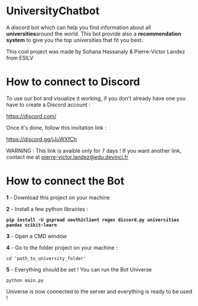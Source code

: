 # UniversityChatbot

A discord bot which can help you find information about all **universities**around the world.
This bot provide also a **recommendation system** to give you the top universities that fit you best.

This cool project was made by Sohana Hassanaly & Pierre-Victor Landez from ESILV

# How to connect to Discord

To use our bot and visualize it working, if you don't already have one you have to create a Discord account :

https://discord.com/

Once it's done, follow this invitation link :

https://discord.gg/jJuWXfCh

WARNING : This link is avaible only for 7 days ! If you want another link, contact me at pierre-victor.landez@edu.devinci.fr


# How to connect the Bot

**1** - Download this project on your machine

**2** - Install a few python librairies :

**```pip install -U gspread oauth2client regex discord.py universities pandas scikit-learn```**

**3** - Open a CMD window

**4** - Go to the folder project on your machine :

```cd 'path_to_university_folder' ```

**5** - Everything should be set ! You can run the Bot Universe

```python main.py```

Universe is now connected to the server and everything is ready to be used !


